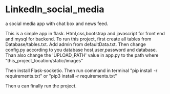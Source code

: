 # LinkedIn_social_media
a social media app with chat box and news feed.

This is a simple app in flask. Html,css,bootstrap and javascript for front end and mysql for backend.
To run this project, first create all tables from Database/tables.txt. Add admin from defaultData.txt.
Then change config.py according to you database host,user,password and database.
Than also change the 'UPLOAD_PATH' value in app.py to the path where "this_project_location/static/images"

Then install Flask-socketio.
Then run command in terminal "pip install -r requirements.txt" or "pip3 install -r requirements.txt"

Then u can finally run the project.
